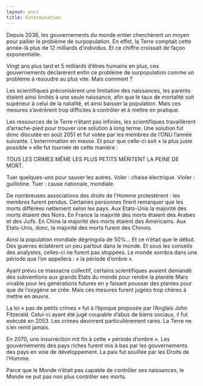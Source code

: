 ```yaml
---
layout: post
title: Extermination
---
```


Depuis 2036, les gouvernements du monde entier cherchèrent un moyen pour pallier le problème de surpopulation. En effet, la Terre comptait cette année-là plus de 12 milliards d’individus. Et ce chiffre croissait de façon exponentielle.

Vingt ans plus tard et  5 milliards d’êtres humains en plus, ces gouvernements déclarèrent enfin ce problème de surpopulation comme un problème à résoudre au plus vite. Mais comment ?

Les scientifiques préconisèrent une limitation des naissances, les parents étaient ainsi limités à une seule naissance, afin que  le taux de mortalité soit supérieur à celui de la natalité, et ainsi baisser la population. Mais ces mesures s’avérèrent trop difficiles à contrôler et à mettre en pratique. 

Les ressources de la Terre n’étant pas infinies, les scientifiques travaillèrent d’arrache-pied pour trouver une solution à long terme. Une solution fut donc discutée en août 2051 et fut votée par les membres de l’ONU  l’année suivante. L’extermination en masse. Et pour que celle-ci soit « la plus juste possible » elle fut tournée de cette manière :

TOUS LES CRIMES MÊME LES PLUS PETITS MÉRITENT LA PEINE DE MORT.

Tuer quelques-uns pour sauver les autres. Voler : chaise électrique. Violer : guillotine. Tuer : cause nationale, mondiale.

De nombreuses associations des droits de l’Homme protestèrent : les membres furent pendus. Certaines personnes firent remarquer que les morts différées nettement selon les pays. Aux Etats-Unis la majorité des morts étaient des Noirs. En France la majorité des morts étaient des Arabes et des Juifs. En Chine la majorité des morts étaient des Américains. Aux Etats-Unis, donc, la majorité des morts furent des Chinois.

Ainsi la population mondiale dégringola de 50%... Et ce n’était que le début. Des guerres éclatèrent un peu partout dans le monde. Et sous les conseils des analystes, celles-ci ne furent pas stoppées. Le monde sombra dans une période que l’on appellera : « la période d’ombre ».

Ayant prévu ce massacre collectif, certains scientifiques avaient demandé des subventions aux grands Etats du monde pour rendre la planète Mars vivable pour les générations futures en y faisant pousser des plantes pour que de l’oxygène se crée. Mais ces mesures furent jugées trop chères à mettre en œuvre.

La loi « pas de petits crimes » fut à l’époque proposée par l’Anglais John Fitzerald. Celui-ci ayant été jugé coupable d’abus de biens sociaux, il fut exécuté en 2053. Les crimes devinrent particulièrement rares. La Terre ne s’en remit jamais.

En 2070, une insurrection mit fin à cette « période d’ombre ». Les gouvernements des pays riches furent mis à bas par les gouvernements des pays en voie de développement. La paix fut souillée par les Droits de l’Homme.

Parce que le Monde n’était pas capable de contrôler ses naissances, le Monde ne put pas non plus contrôler ses morts. 
